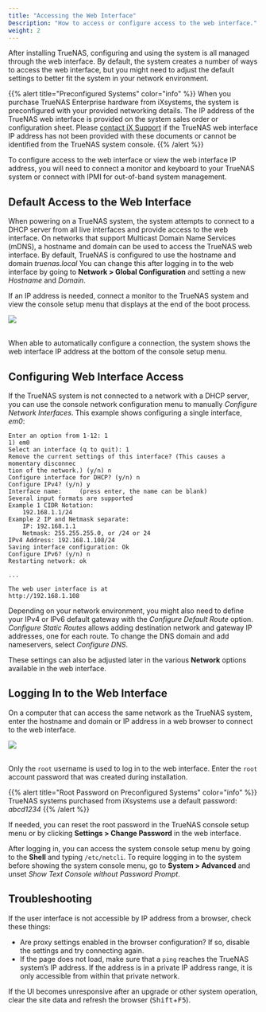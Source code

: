 ```yaml
---
title: "Accessing the Web Interface"
Description: "How to access or configure access to the web interface."
weight: 2
---
```


After installing TrueNAS, configuring and using the system is all managed through the web interface.
By default, the system creates a number of ways to access the web interface, but you might need to adjust the default settings to better fit the system in your network environment.

{{% alert title="Preconfigured Systems" color="info" %}}
When you purchase TrueNAS Enterprise hardware from iXsystems, the system is preconfigured with your provided networking details.
The IP address of the TrueNAS web interface is provided on the system sales order or configuration sheet.
Please [contact iX Support](/hub/tasks/troubleshooting/enterprise-support/#contacting-ixsystems-support) if the TrueNAS web interface IP address has not been provided with these documents or cannot be identified from the TrueNAS system console.
{{% /alert %}}

To configure access to the web interface or view the web interface IP address, you will need to connect a monitor and keyboard to your TrueNAS system or connect with IPMI for out-of-band system management.

## Default Access to the Web Interface

When powering on a TrueNAS system, the system attempts to connect to a DHCP server from all live interfaces and provide access to the web interface.
On networks that support Multicast Domain Name Services (mDNS), a hostname and domain can be used to access the TrueNAS web interface.
By default, TrueNAS is configured to use the hostname and domain *truenas.local*
You can change this after logging in to the web interface by going to **Network > Global Configuration** and setting a new *Hostname* and *Domain*.

If an IP address is needed, connect a monitor to the TrueNAS system and view the console setup menu that displays at the end of the boot process.

<img src="/images/console-menu.png">
<br><br>

When able to automatically configure a connection, the system shows the web interface IP address at the bottom of the console setup menu.

## Configuring Web Interface Access

If the TrueNAS system is not connected to a network with a DHCP server, you can use the console network configuration menu to manually *Configure Network Interfaces*.
This example shows configuring a single interface, *em0*:

```
Enter an option from 1-12: 1
1) em0
Select an interface (q to quit): 1
Remove the current settings of this interface? (This causes a momentary disconnec
tion of the network.) (y/n) n
Configure interface for DHCP? (y/n) n
Configure IPv4? (y/n) y
Interface name:     (press enter, the name can be blank)
Several input formats are supported
Example 1 CIDR Notation:
    192.168.1.1/24
Example 2 IP and Netmask separate:
    IP: 192.168.1.1
    Netmask: 255.255.255.0, or /24 or 24
IPv4 Address: 192.168.1.108/24
Saving interface configuration: Ok
Configure IPv6? (y/n) n
Restarting network: ok

...

The web user interface is at
http://192.168.1.108
```

Depending on your network environment, you might also need to define your IPv4 or IPv6 default gateway with the *Configure Default Route* option.
*Configure Static Routes* allows adding destination network and gateway IP addresses, one for each route.
To change the DNS domain and add nameservers, select *Configure DNS*.

These settings can also be adjusted later in the various **Network** options available in the web interface.

## Logging In to the Web Interface

On a computer that can access the same network as the TrueNAS system, enter the hostname and domain or IP address in a web browser to connect to the web interface.

<img src="/images/tn-core-login.png">
<br><br>

Only the `root` username is used to log in to the web interface.
Enter the `root` account password that was created during installation.

<!-- Update with how to find the randomly generated password -->
{{% alert title="Root Password on Preconfigured Systems" color="info" %}}
TrueNAS systems purchased from iXsystems use a default password: *abcd1234*
{{% /alert %}}

If needed, you can reset the root password in the TrueNAS console setup menu or by clicking **Settings > Change Password** in the web interface.

After logging in, you can access the system console setup menu by going to the **Shell** and typing `/etc/netcli`.
To require logging in to the system before showing the system console menu, go to **System > Advanced** and unset *Show Text Console without Password Prompt*.

## Troubleshooting

If the user interface is not accessible by IP address from a browser, check these things:

* Are proxy settings enabled in the browser configuration?
  If so, disable the settings and try connecting again.
* If the page does not load, make sure that a `ping` reaches the TrueNAS system’s IP address.
  If the address is in a private IP address range, it is only accessible from within that private network.

If the UI becomes unresponsive after an upgrade or other system operation, clear the site data and refresh the browser (<kbd>Shift</kbd>+<kbd>F5</kbd>).